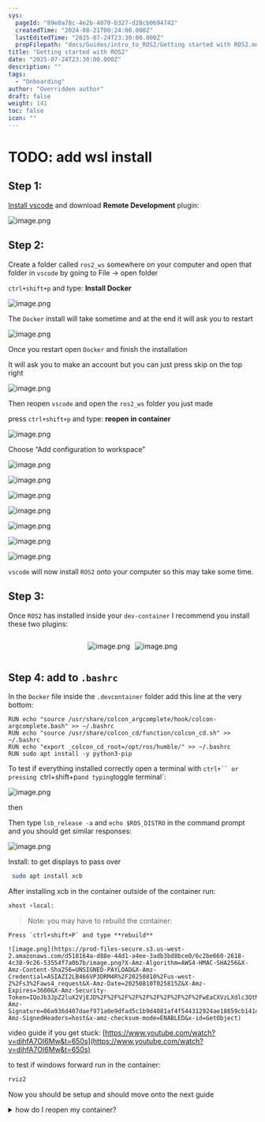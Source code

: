 ```yaml
---
sys:
  pageId: "89e0a78c-4e2b-4070-b327-d28cb0694742"
  createdTime: "2024-08-21T00:24:00.000Z"
  lastEditedTime: "2025-07-24T23:30:00.000Z"
  propFilepath: "docs/Guides/intro_to_ROS2/Getting started with ROS2.md"
title: "Getting started with ROS2"
date: "2025-07-24T23:30:00.000Z"
description: ""
tags:
  - "Onboarding"
author: "Overridden author"
draft: false
weight: 141
toc: false
icon: ""
---
```


# TODO: add wsl install

## Step 1:

[Install vscode](https://code.visualstudio.com/download) and download **Remote Development** plugin:

![image.png](https://prod-files-secure.s3.us-west-2.amazonaws.com/d518164a-d88e-44d1-a4ee-3adb3bd8bce0/efb52993-1881-4a40-b95e-6f020334f022/image.png?X-Amz-Algorithm=AWS4-HMAC-SHA256&X-Amz-Content-Sha256=UNSIGNED-PAYLOAD&X-Amz-Credential=ASIAZI2LB466RYW3A6PF%2F20250810%2Fus-west-2%2Fs3%2Faws4_request&X-Amz-Date=20250810T025806Z&X-Amz-Expires=3600&X-Amz-Security-Token=IQoJb3JpZ2luX2VjEJD%2F%2F%2F%2F%2F%2F%2F%2F%2F%2FwEaCXVzLXdlc3QtMiJHMEUCIQCs63Nr5EXtfp21qAKlGg128MH5IpQUzIbPGqQyG8F3IQIgLgrnzx7PJMONJemzsr8a3BNvDF2VzhpBCuazSmtpJYkqiAQIyf%2F%2F%2F%2F%2F%2F%2F%2F%2F%2FARAAGgw2Mzc0MjMxODM4MDUiDLVmGLz9unwSTxYBiSrcA0dLW8bUMDpQkR6fNE2h1sy7JtHEuRkFVB%2B7VrbnXJ9%2FSUOtt8LwU%2BIsXWLI%2FQBXKqlHBLT0KYD7tlKR1jjYnbYprpZ7ssnGKtRxUHm2fbe%2BbYwJsU9L7dsUeKxR6tS4OXeWdrpszqP95lTYjxi3OuBLLKUp8t8thA1cGFFCckwKfFoX3x3%2B4JS7cKk%2FuymOdsysJ6ZFA8GlsolnCPrFty%2F7mndEDSsjefc2etcMf5XSFpCV7Ive5L%2BYLTe7DY%2BZ7aO%2F7YjdErfgVlXzhcmgTF%2BqvzyfkuYh7nSMXeDToOfV1R8M9YpR%2B6WNvsIqHUbd6zKZy0FUzfYMMUoc6OqH%2BcFu9OqPTdUzJSaB1VfXbKg%2BXrxYlXxNugatMrVxR49O0AleSkpxh2BrTeomFhEhoNYXN%2BSDAx6Q4gQYILUOHJZ1BklxEsn6aalqxrtEa5yUHeBiO%2FIGeo2WjxbbA64SvyDobDidjIfi2a3FfrCo%2FUxgdk8QakLvVal%2BQ1tOp7BOqKg9Y5Q0KRIPWCUNQ2RaZVH9sfZ2dfI%2F3h%2BgKAmKtav2Lp2IV0Uf9BF%2F3gV%2BkPaYsOf6K7D9JQrH1i5xMBd6XhZUUW24sLuO7U9w5KA4YLbSvNQzyTIUoiXfhJU4MPCy38QGOqUBeeqNa79aQ5SNZxKB0dmsWm8rltMoklNkAV8GPNtAaASkl0Z7G7m7Npc%2B9Sr0q3%2BNhq0VE3AB2%2BaJVPIsnLNcBeMgliaxtSAn4OstRqyiOp8IWo5uh9hNkQ7BSdeeMo%2BDUlP%2FmAwSNv%2Fo47ytJAEIp0NLAe0czC%2BhE8pkcySr6w7I6u%2Bv%2Bmm1P8lH0geFjMunDcFuaeLoMSVch4P1SD1NIai8kNDS&X-Amz-Signature=b49dc836a3e32e866034bba067d80ce11b0a9425deca309fcdf2fd985ec27acb&X-Amz-SignedHeaders=host&x-amz-checksum-mode=ENABLED&x-id=GetObject)

## Step 2:

Create a folder called `ros2_ws` somewhere on your computer and open that folder in `vscode` by going to File → open folder 

`ctrl+shift+p` and type: **Install Docker**

![image.png](https://prod-files-secure.s3.us-west-2.amazonaws.com/d518164a-d88e-44d1-a4ee-3adb3bd8bce0/2269dc0e-1cd5-47ff-bceb-c04ad9b2eab0/image.png?X-Amz-Algorithm=AWS4-HMAC-SHA256&X-Amz-Content-Sha256=UNSIGNED-PAYLOAD&X-Amz-Credential=ASIAZI2LB466RYW3A6PF%2F20250810%2Fus-west-2%2Fs3%2Faws4_request&X-Amz-Date=20250810T025806Z&X-Amz-Expires=3600&X-Amz-Security-Token=IQoJb3JpZ2luX2VjEJD%2F%2F%2F%2F%2F%2F%2F%2F%2F%2FwEaCXVzLXdlc3QtMiJHMEUCIQCs63Nr5EXtfp21qAKlGg128MH5IpQUzIbPGqQyG8F3IQIgLgrnzx7PJMONJemzsr8a3BNvDF2VzhpBCuazSmtpJYkqiAQIyf%2F%2F%2F%2F%2F%2F%2F%2F%2F%2FARAAGgw2Mzc0MjMxODM4MDUiDLVmGLz9unwSTxYBiSrcA0dLW8bUMDpQkR6fNE2h1sy7JtHEuRkFVB%2B7VrbnXJ9%2FSUOtt8LwU%2BIsXWLI%2FQBXKqlHBLT0KYD7tlKR1jjYnbYprpZ7ssnGKtRxUHm2fbe%2BbYwJsU9L7dsUeKxR6tS4OXeWdrpszqP95lTYjxi3OuBLLKUp8t8thA1cGFFCckwKfFoX3x3%2B4JS7cKk%2FuymOdsysJ6ZFA8GlsolnCPrFty%2F7mndEDSsjefc2etcMf5XSFpCV7Ive5L%2BYLTe7DY%2BZ7aO%2F7YjdErfgVlXzhcmgTF%2BqvzyfkuYh7nSMXeDToOfV1R8M9YpR%2B6WNvsIqHUbd6zKZy0FUzfYMMUoc6OqH%2BcFu9OqPTdUzJSaB1VfXbKg%2BXrxYlXxNugatMrVxR49O0AleSkpxh2BrTeomFhEhoNYXN%2BSDAx6Q4gQYILUOHJZ1BklxEsn6aalqxrtEa5yUHeBiO%2FIGeo2WjxbbA64SvyDobDidjIfi2a3FfrCo%2FUxgdk8QakLvVal%2BQ1tOp7BOqKg9Y5Q0KRIPWCUNQ2RaZVH9sfZ2dfI%2F3h%2BgKAmKtav2Lp2IV0Uf9BF%2F3gV%2BkPaYsOf6K7D9JQrH1i5xMBd6XhZUUW24sLuO7U9w5KA4YLbSvNQzyTIUoiXfhJU4MPCy38QGOqUBeeqNa79aQ5SNZxKB0dmsWm8rltMoklNkAV8GPNtAaASkl0Z7G7m7Npc%2B9Sr0q3%2BNhq0VE3AB2%2BaJVPIsnLNcBeMgliaxtSAn4OstRqyiOp8IWo5uh9hNkQ7BSdeeMo%2BDUlP%2FmAwSNv%2Fo47ytJAEIp0NLAe0czC%2BhE8pkcySr6w7I6u%2Bv%2Bmm1P8lH0geFjMunDcFuaeLoMSVch4P1SD1NIai8kNDS&X-Amz-Signature=38968de062b09a19c8092485d0ab7525a88641265d6f7bd18a773ba8766fef2a&X-Amz-SignedHeaders=host&x-amz-checksum-mode=ENABLED&x-id=GetObject)

The `Docker` install will take sometime and at the end it will ask you to restart

![image.png](https://prod-files-secure.s3.us-west-2.amazonaws.com/d518164a-d88e-44d1-a4ee-3adb3bd8bce0/ed233f78-be33-4b1f-b89c-9c346c0e961e/image.png?X-Amz-Algorithm=AWS4-HMAC-SHA256&X-Amz-Content-Sha256=UNSIGNED-PAYLOAD&X-Amz-Credential=ASIAZI2LB466RYW3A6PF%2F20250810%2Fus-west-2%2Fs3%2Faws4_request&X-Amz-Date=20250810T025806Z&X-Amz-Expires=3600&X-Amz-Security-Token=IQoJb3JpZ2luX2VjEJD%2F%2F%2F%2F%2F%2F%2F%2F%2F%2FwEaCXVzLXdlc3QtMiJHMEUCIQCs63Nr5EXtfp21qAKlGg128MH5IpQUzIbPGqQyG8F3IQIgLgrnzx7PJMONJemzsr8a3BNvDF2VzhpBCuazSmtpJYkqiAQIyf%2F%2F%2F%2F%2F%2F%2F%2F%2F%2FARAAGgw2Mzc0MjMxODM4MDUiDLVmGLz9unwSTxYBiSrcA0dLW8bUMDpQkR6fNE2h1sy7JtHEuRkFVB%2B7VrbnXJ9%2FSUOtt8LwU%2BIsXWLI%2FQBXKqlHBLT0KYD7tlKR1jjYnbYprpZ7ssnGKtRxUHm2fbe%2BbYwJsU9L7dsUeKxR6tS4OXeWdrpszqP95lTYjxi3OuBLLKUp8t8thA1cGFFCckwKfFoX3x3%2B4JS7cKk%2FuymOdsysJ6ZFA8GlsolnCPrFty%2F7mndEDSsjefc2etcMf5XSFpCV7Ive5L%2BYLTe7DY%2BZ7aO%2F7YjdErfgVlXzhcmgTF%2BqvzyfkuYh7nSMXeDToOfV1R8M9YpR%2B6WNvsIqHUbd6zKZy0FUzfYMMUoc6OqH%2BcFu9OqPTdUzJSaB1VfXbKg%2BXrxYlXxNugatMrVxR49O0AleSkpxh2BrTeomFhEhoNYXN%2BSDAx6Q4gQYILUOHJZ1BklxEsn6aalqxrtEa5yUHeBiO%2FIGeo2WjxbbA64SvyDobDidjIfi2a3FfrCo%2FUxgdk8QakLvVal%2BQ1tOp7BOqKg9Y5Q0KRIPWCUNQ2RaZVH9sfZ2dfI%2F3h%2BgKAmKtav2Lp2IV0Uf9BF%2F3gV%2BkPaYsOf6K7D9JQrH1i5xMBd6XhZUUW24sLuO7U9w5KA4YLbSvNQzyTIUoiXfhJU4MPCy38QGOqUBeeqNa79aQ5SNZxKB0dmsWm8rltMoklNkAV8GPNtAaASkl0Z7G7m7Npc%2B9Sr0q3%2BNhq0VE3AB2%2BaJVPIsnLNcBeMgliaxtSAn4OstRqyiOp8IWo5uh9hNkQ7BSdeeMo%2BDUlP%2FmAwSNv%2Fo47ytJAEIp0NLAe0czC%2BhE8pkcySr6w7I6u%2Bv%2Bmm1P8lH0geFjMunDcFuaeLoMSVch4P1SD1NIai8kNDS&X-Amz-Signature=0174d2a7e46c943498ef893e648508382a2c49c698f59abbb522ddf7f5388250&X-Amz-SignedHeaders=host&x-amz-checksum-mode=ENABLED&x-id=GetObject)

Once you restart open `Docker` and finish the installation

It will ask you to make an account but you can just press skip on the top right

![image.png](https://prod-files-secure.s3.us-west-2.amazonaws.com/d518164a-d88e-44d1-a4ee-3adb3bd8bce0/21010ad9-1659-4fd9-9f59-9932a09b2a3d/image.png?X-Amz-Algorithm=AWS4-HMAC-SHA256&X-Amz-Content-Sha256=UNSIGNED-PAYLOAD&X-Amz-Credential=ASIAZI2LB466RYW3A6PF%2F20250810%2Fus-west-2%2Fs3%2Faws4_request&X-Amz-Date=20250810T025806Z&X-Amz-Expires=3600&X-Amz-Security-Token=IQoJb3JpZ2luX2VjEJD%2F%2F%2F%2F%2F%2F%2F%2F%2F%2FwEaCXVzLXdlc3QtMiJHMEUCIQCs63Nr5EXtfp21qAKlGg128MH5IpQUzIbPGqQyG8F3IQIgLgrnzx7PJMONJemzsr8a3BNvDF2VzhpBCuazSmtpJYkqiAQIyf%2F%2F%2F%2F%2F%2F%2F%2F%2F%2FARAAGgw2Mzc0MjMxODM4MDUiDLVmGLz9unwSTxYBiSrcA0dLW8bUMDpQkR6fNE2h1sy7JtHEuRkFVB%2B7VrbnXJ9%2FSUOtt8LwU%2BIsXWLI%2FQBXKqlHBLT0KYD7tlKR1jjYnbYprpZ7ssnGKtRxUHm2fbe%2BbYwJsU9L7dsUeKxR6tS4OXeWdrpszqP95lTYjxi3OuBLLKUp8t8thA1cGFFCckwKfFoX3x3%2B4JS7cKk%2FuymOdsysJ6ZFA8GlsolnCPrFty%2F7mndEDSsjefc2etcMf5XSFpCV7Ive5L%2BYLTe7DY%2BZ7aO%2F7YjdErfgVlXzhcmgTF%2BqvzyfkuYh7nSMXeDToOfV1R8M9YpR%2B6WNvsIqHUbd6zKZy0FUzfYMMUoc6OqH%2BcFu9OqPTdUzJSaB1VfXbKg%2BXrxYlXxNugatMrVxR49O0AleSkpxh2BrTeomFhEhoNYXN%2BSDAx6Q4gQYILUOHJZ1BklxEsn6aalqxrtEa5yUHeBiO%2FIGeo2WjxbbA64SvyDobDidjIfi2a3FfrCo%2FUxgdk8QakLvVal%2BQ1tOp7BOqKg9Y5Q0KRIPWCUNQ2RaZVH9sfZ2dfI%2F3h%2BgKAmKtav2Lp2IV0Uf9BF%2F3gV%2BkPaYsOf6K7D9JQrH1i5xMBd6XhZUUW24sLuO7U9w5KA4YLbSvNQzyTIUoiXfhJU4MPCy38QGOqUBeeqNa79aQ5SNZxKB0dmsWm8rltMoklNkAV8GPNtAaASkl0Z7G7m7Npc%2B9Sr0q3%2BNhq0VE3AB2%2BaJVPIsnLNcBeMgliaxtSAn4OstRqyiOp8IWo5uh9hNkQ7BSdeeMo%2BDUlP%2FmAwSNv%2Fo47ytJAEIp0NLAe0czC%2BhE8pkcySr6w7I6u%2Bv%2Bmm1P8lH0geFjMunDcFuaeLoMSVch4P1SD1NIai8kNDS&X-Amz-Signature=8ab149462cef2e9fb802560a3759bac042e37af30e648bef9351c0551ef5a398&X-Amz-SignedHeaders=host&x-amz-checksum-mode=ENABLED&x-id=GetObject)

Then reopen `vscode` and open the `ros2_ws` folder you just made

press `ctrl+shift+p` and type: **reopen in container**

![image.png](https://prod-files-secure.s3.us-west-2.amazonaws.com/d518164a-d88e-44d1-a4ee-3adb3bd8bce0/4e93b8c2-41ad-488c-8095-c74205196118/image.png?X-Amz-Algorithm=AWS4-HMAC-SHA256&X-Amz-Content-Sha256=UNSIGNED-PAYLOAD&X-Amz-Credential=ASIAZI2LB466RYW3A6PF%2F20250810%2Fus-west-2%2Fs3%2Faws4_request&X-Amz-Date=20250810T025806Z&X-Amz-Expires=3600&X-Amz-Security-Token=IQoJb3JpZ2luX2VjEJD%2F%2F%2F%2F%2F%2F%2F%2F%2F%2FwEaCXVzLXdlc3QtMiJHMEUCIQCs63Nr5EXtfp21qAKlGg128MH5IpQUzIbPGqQyG8F3IQIgLgrnzx7PJMONJemzsr8a3BNvDF2VzhpBCuazSmtpJYkqiAQIyf%2F%2F%2F%2F%2F%2F%2F%2F%2F%2FARAAGgw2Mzc0MjMxODM4MDUiDLVmGLz9unwSTxYBiSrcA0dLW8bUMDpQkR6fNE2h1sy7JtHEuRkFVB%2B7VrbnXJ9%2FSUOtt8LwU%2BIsXWLI%2FQBXKqlHBLT0KYD7tlKR1jjYnbYprpZ7ssnGKtRxUHm2fbe%2BbYwJsU9L7dsUeKxR6tS4OXeWdrpszqP95lTYjxi3OuBLLKUp8t8thA1cGFFCckwKfFoX3x3%2B4JS7cKk%2FuymOdsysJ6ZFA8GlsolnCPrFty%2F7mndEDSsjefc2etcMf5XSFpCV7Ive5L%2BYLTe7DY%2BZ7aO%2F7YjdErfgVlXzhcmgTF%2BqvzyfkuYh7nSMXeDToOfV1R8M9YpR%2B6WNvsIqHUbd6zKZy0FUzfYMMUoc6OqH%2BcFu9OqPTdUzJSaB1VfXbKg%2BXrxYlXxNugatMrVxR49O0AleSkpxh2BrTeomFhEhoNYXN%2BSDAx6Q4gQYILUOHJZ1BklxEsn6aalqxrtEa5yUHeBiO%2FIGeo2WjxbbA64SvyDobDidjIfi2a3FfrCo%2FUxgdk8QakLvVal%2BQ1tOp7BOqKg9Y5Q0KRIPWCUNQ2RaZVH9sfZ2dfI%2F3h%2BgKAmKtav2Lp2IV0Uf9BF%2F3gV%2BkPaYsOf6K7D9JQrH1i5xMBd6XhZUUW24sLuO7U9w5KA4YLbSvNQzyTIUoiXfhJU4MPCy38QGOqUBeeqNa79aQ5SNZxKB0dmsWm8rltMoklNkAV8GPNtAaASkl0Z7G7m7Npc%2B9Sr0q3%2BNhq0VE3AB2%2BaJVPIsnLNcBeMgliaxtSAn4OstRqyiOp8IWo5uh9hNkQ7BSdeeMo%2BDUlP%2FmAwSNv%2Fo47ytJAEIp0NLAe0czC%2BhE8pkcySr6w7I6u%2Bv%2Bmm1P8lH0geFjMunDcFuaeLoMSVch4P1SD1NIai8kNDS&X-Amz-Signature=3e426889712ab65850abd5ed7252fb5cedc10e5ecc0e952a8fcd6f0ed8eefdfe&X-Amz-SignedHeaders=host&x-amz-checksum-mode=ENABLED&x-id=GetObject)

Choose “Add configuration to workspace”

![image.png](https://prod-files-secure.s3.us-west-2.amazonaws.com/d518164a-d88e-44d1-a4ee-3adb3bd8bce0/9560b282-5060-4989-ba37-97e7b2c22476/image.png?X-Amz-Algorithm=AWS4-HMAC-SHA256&X-Amz-Content-Sha256=UNSIGNED-PAYLOAD&X-Amz-Credential=ASIAZI2LB466RYW3A6PF%2F20250810%2Fus-west-2%2Fs3%2Faws4_request&X-Amz-Date=20250810T025806Z&X-Amz-Expires=3600&X-Amz-Security-Token=IQoJb3JpZ2luX2VjEJD%2F%2F%2F%2F%2F%2F%2F%2F%2F%2FwEaCXVzLXdlc3QtMiJHMEUCIQCs63Nr5EXtfp21qAKlGg128MH5IpQUzIbPGqQyG8F3IQIgLgrnzx7PJMONJemzsr8a3BNvDF2VzhpBCuazSmtpJYkqiAQIyf%2F%2F%2F%2F%2F%2F%2F%2F%2F%2FARAAGgw2Mzc0MjMxODM4MDUiDLVmGLz9unwSTxYBiSrcA0dLW8bUMDpQkR6fNE2h1sy7JtHEuRkFVB%2B7VrbnXJ9%2FSUOtt8LwU%2BIsXWLI%2FQBXKqlHBLT0KYD7tlKR1jjYnbYprpZ7ssnGKtRxUHm2fbe%2BbYwJsU9L7dsUeKxR6tS4OXeWdrpszqP95lTYjxi3OuBLLKUp8t8thA1cGFFCckwKfFoX3x3%2B4JS7cKk%2FuymOdsysJ6ZFA8GlsolnCPrFty%2F7mndEDSsjefc2etcMf5XSFpCV7Ive5L%2BYLTe7DY%2BZ7aO%2F7YjdErfgVlXzhcmgTF%2BqvzyfkuYh7nSMXeDToOfV1R8M9YpR%2B6WNvsIqHUbd6zKZy0FUzfYMMUoc6OqH%2BcFu9OqPTdUzJSaB1VfXbKg%2BXrxYlXxNugatMrVxR49O0AleSkpxh2BrTeomFhEhoNYXN%2BSDAx6Q4gQYILUOHJZ1BklxEsn6aalqxrtEa5yUHeBiO%2FIGeo2WjxbbA64SvyDobDidjIfi2a3FfrCo%2FUxgdk8QakLvVal%2BQ1tOp7BOqKg9Y5Q0KRIPWCUNQ2RaZVH9sfZ2dfI%2F3h%2BgKAmKtav2Lp2IV0Uf9BF%2F3gV%2BkPaYsOf6K7D9JQrH1i5xMBd6XhZUUW24sLuO7U9w5KA4YLbSvNQzyTIUoiXfhJU4MPCy38QGOqUBeeqNa79aQ5SNZxKB0dmsWm8rltMoklNkAV8GPNtAaASkl0Z7G7m7Npc%2B9Sr0q3%2BNhq0VE3AB2%2BaJVPIsnLNcBeMgliaxtSAn4OstRqyiOp8IWo5uh9hNkQ7BSdeeMo%2BDUlP%2FmAwSNv%2Fo47ytJAEIp0NLAe0czC%2BhE8pkcySr6w7I6u%2Bv%2Bmm1P8lH0geFjMunDcFuaeLoMSVch4P1SD1NIai8kNDS&X-Amz-Signature=2c4e1b0ec5ba640b6e00b347314e1dacb94a9d492f520fc118b90844f3aef5d4&X-Amz-SignedHeaders=host&x-amz-checksum-mode=ENABLED&x-id=GetObject)

![image.png](https://prod-files-secure.s3.us-west-2.amazonaws.com/d518164a-d88e-44d1-a4ee-3adb3bd8bce0/2ee63f81-886b-48e8-a553-dc6e5eac99e4/image.png?X-Amz-Algorithm=AWS4-HMAC-SHA256&X-Amz-Content-Sha256=UNSIGNED-PAYLOAD&X-Amz-Credential=ASIAZI2LB466RYW3A6PF%2F20250810%2Fus-west-2%2Fs3%2Faws4_request&X-Amz-Date=20250810T025806Z&X-Amz-Expires=3600&X-Amz-Security-Token=IQoJb3JpZ2luX2VjEJD%2F%2F%2F%2F%2F%2F%2F%2F%2F%2FwEaCXVzLXdlc3QtMiJHMEUCIQCs63Nr5EXtfp21qAKlGg128MH5IpQUzIbPGqQyG8F3IQIgLgrnzx7PJMONJemzsr8a3BNvDF2VzhpBCuazSmtpJYkqiAQIyf%2F%2F%2F%2F%2F%2F%2F%2F%2F%2FARAAGgw2Mzc0MjMxODM4MDUiDLVmGLz9unwSTxYBiSrcA0dLW8bUMDpQkR6fNE2h1sy7JtHEuRkFVB%2B7VrbnXJ9%2FSUOtt8LwU%2BIsXWLI%2FQBXKqlHBLT0KYD7tlKR1jjYnbYprpZ7ssnGKtRxUHm2fbe%2BbYwJsU9L7dsUeKxR6tS4OXeWdrpszqP95lTYjxi3OuBLLKUp8t8thA1cGFFCckwKfFoX3x3%2B4JS7cKk%2FuymOdsysJ6ZFA8GlsolnCPrFty%2F7mndEDSsjefc2etcMf5XSFpCV7Ive5L%2BYLTe7DY%2BZ7aO%2F7YjdErfgVlXzhcmgTF%2BqvzyfkuYh7nSMXeDToOfV1R8M9YpR%2B6WNvsIqHUbd6zKZy0FUzfYMMUoc6OqH%2BcFu9OqPTdUzJSaB1VfXbKg%2BXrxYlXxNugatMrVxR49O0AleSkpxh2BrTeomFhEhoNYXN%2BSDAx6Q4gQYILUOHJZ1BklxEsn6aalqxrtEa5yUHeBiO%2FIGeo2WjxbbA64SvyDobDidjIfi2a3FfrCo%2FUxgdk8QakLvVal%2BQ1tOp7BOqKg9Y5Q0KRIPWCUNQ2RaZVH9sfZ2dfI%2F3h%2BgKAmKtav2Lp2IV0Uf9BF%2F3gV%2BkPaYsOf6K7D9JQrH1i5xMBd6XhZUUW24sLuO7U9w5KA4YLbSvNQzyTIUoiXfhJU4MPCy38QGOqUBeeqNa79aQ5SNZxKB0dmsWm8rltMoklNkAV8GPNtAaASkl0Z7G7m7Npc%2B9Sr0q3%2BNhq0VE3AB2%2BaJVPIsnLNcBeMgliaxtSAn4OstRqyiOp8IWo5uh9hNkQ7BSdeeMo%2BDUlP%2FmAwSNv%2Fo47ytJAEIp0NLAe0czC%2BhE8pkcySr6w7I6u%2Bv%2Bmm1P8lH0geFjMunDcFuaeLoMSVch4P1SD1NIai8kNDS&X-Amz-Signature=3af3842e38d633d7b2644c93cc1bbfc9326f4142b6f55c5906171c1f341e8e19&X-Amz-SignedHeaders=host&x-amz-checksum-mode=ENABLED&x-id=GetObject)

![image.png](https://prod-files-secure.s3.us-west-2.amazonaws.com/d518164a-d88e-44d1-a4ee-3adb3bd8bce0/e0fd626c-c8b6-4b2c-95d1-fa4c26514504/image.png?X-Amz-Algorithm=AWS4-HMAC-SHA256&X-Amz-Content-Sha256=UNSIGNED-PAYLOAD&X-Amz-Credential=ASIAZI2LB466RYW3A6PF%2F20250810%2Fus-west-2%2Fs3%2Faws4_request&X-Amz-Date=20250810T025806Z&X-Amz-Expires=3600&X-Amz-Security-Token=IQoJb3JpZ2luX2VjEJD%2F%2F%2F%2F%2F%2F%2F%2F%2F%2FwEaCXVzLXdlc3QtMiJHMEUCIQCs63Nr5EXtfp21qAKlGg128MH5IpQUzIbPGqQyG8F3IQIgLgrnzx7PJMONJemzsr8a3BNvDF2VzhpBCuazSmtpJYkqiAQIyf%2F%2F%2F%2F%2F%2F%2F%2F%2F%2FARAAGgw2Mzc0MjMxODM4MDUiDLVmGLz9unwSTxYBiSrcA0dLW8bUMDpQkR6fNE2h1sy7JtHEuRkFVB%2B7VrbnXJ9%2FSUOtt8LwU%2BIsXWLI%2FQBXKqlHBLT0KYD7tlKR1jjYnbYprpZ7ssnGKtRxUHm2fbe%2BbYwJsU9L7dsUeKxR6tS4OXeWdrpszqP95lTYjxi3OuBLLKUp8t8thA1cGFFCckwKfFoX3x3%2B4JS7cKk%2FuymOdsysJ6ZFA8GlsolnCPrFty%2F7mndEDSsjefc2etcMf5XSFpCV7Ive5L%2BYLTe7DY%2BZ7aO%2F7YjdErfgVlXzhcmgTF%2BqvzyfkuYh7nSMXeDToOfV1R8M9YpR%2B6WNvsIqHUbd6zKZy0FUzfYMMUoc6OqH%2BcFu9OqPTdUzJSaB1VfXbKg%2BXrxYlXxNugatMrVxR49O0AleSkpxh2BrTeomFhEhoNYXN%2BSDAx6Q4gQYILUOHJZ1BklxEsn6aalqxrtEa5yUHeBiO%2FIGeo2WjxbbA64SvyDobDidjIfi2a3FfrCo%2FUxgdk8QakLvVal%2BQ1tOp7BOqKg9Y5Q0KRIPWCUNQ2RaZVH9sfZ2dfI%2F3h%2BgKAmKtav2Lp2IV0Uf9BF%2F3gV%2BkPaYsOf6K7D9JQrH1i5xMBd6XhZUUW24sLuO7U9w5KA4YLbSvNQzyTIUoiXfhJU4MPCy38QGOqUBeeqNa79aQ5SNZxKB0dmsWm8rltMoklNkAV8GPNtAaASkl0Z7G7m7Npc%2B9Sr0q3%2BNhq0VE3AB2%2BaJVPIsnLNcBeMgliaxtSAn4OstRqyiOp8IWo5uh9hNkQ7BSdeeMo%2BDUlP%2FmAwSNv%2Fo47ytJAEIp0NLAe0czC%2BhE8pkcySr6w7I6u%2Bv%2Bmm1P8lH0geFjMunDcFuaeLoMSVch4P1SD1NIai8kNDS&X-Amz-Signature=f9f882ebced07880933ea87c9b87a5223c2b3a75d1349ad236aa9efa83a51562&X-Amz-SignedHeaders=host&x-amz-checksum-mode=ENABLED&x-id=GetObject)

![image.png](https://prod-files-secure.s3.us-west-2.amazonaws.com/d518164a-d88e-44d1-a4ee-3adb3bd8bce0/a2e13f50-d2ab-4719-a4c2-7ced634bfc9d/image.png?X-Amz-Algorithm=AWS4-HMAC-SHA256&X-Amz-Content-Sha256=UNSIGNED-PAYLOAD&X-Amz-Credential=ASIAZI2LB466RYW3A6PF%2F20250810%2Fus-west-2%2Fs3%2Faws4_request&X-Amz-Date=20250810T025806Z&X-Amz-Expires=3600&X-Amz-Security-Token=IQoJb3JpZ2luX2VjEJD%2F%2F%2F%2F%2F%2F%2F%2F%2F%2FwEaCXVzLXdlc3QtMiJHMEUCIQCs63Nr5EXtfp21qAKlGg128MH5IpQUzIbPGqQyG8F3IQIgLgrnzx7PJMONJemzsr8a3BNvDF2VzhpBCuazSmtpJYkqiAQIyf%2F%2F%2F%2F%2F%2F%2F%2F%2F%2FARAAGgw2Mzc0MjMxODM4MDUiDLVmGLz9unwSTxYBiSrcA0dLW8bUMDpQkR6fNE2h1sy7JtHEuRkFVB%2B7VrbnXJ9%2FSUOtt8LwU%2BIsXWLI%2FQBXKqlHBLT0KYD7tlKR1jjYnbYprpZ7ssnGKtRxUHm2fbe%2BbYwJsU9L7dsUeKxR6tS4OXeWdrpszqP95lTYjxi3OuBLLKUp8t8thA1cGFFCckwKfFoX3x3%2B4JS7cKk%2FuymOdsysJ6ZFA8GlsolnCPrFty%2F7mndEDSsjefc2etcMf5XSFpCV7Ive5L%2BYLTe7DY%2BZ7aO%2F7YjdErfgVlXzhcmgTF%2BqvzyfkuYh7nSMXeDToOfV1R8M9YpR%2B6WNvsIqHUbd6zKZy0FUzfYMMUoc6OqH%2BcFu9OqPTdUzJSaB1VfXbKg%2BXrxYlXxNugatMrVxR49O0AleSkpxh2BrTeomFhEhoNYXN%2BSDAx6Q4gQYILUOHJZ1BklxEsn6aalqxrtEa5yUHeBiO%2FIGeo2WjxbbA64SvyDobDidjIfi2a3FfrCo%2FUxgdk8QakLvVal%2BQ1tOp7BOqKg9Y5Q0KRIPWCUNQ2RaZVH9sfZ2dfI%2F3h%2BgKAmKtav2Lp2IV0Uf9BF%2F3gV%2BkPaYsOf6K7D9JQrH1i5xMBd6XhZUUW24sLuO7U9w5KA4YLbSvNQzyTIUoiXfhJU4MPCy38QGOqUBeeqNa79aQ5SNZxKB0dmsWm8rltMoklNkAV8GPNtAaASkl0Z7G7m7Npc%2B9Sr0q3%2BNhq0VE3AB2%2BaJVPIsnLNcBeMgliaxtSAn4OstRqyiOp8IWo5uh9hNkQ7BSdeeMo%2BDUlP%2FmAwSNv%2Fo47ytJAEIp0NLAe0czC%2BhE8pkcySr6w7I6u%2Bv%2Bmm1P8lH0geFjMunDcFuaeLoMSVch4P1SD1NIai8kNDS&X-Amz-Signature=a5f505b9ee55035de646901d207029f2665491a187c353835ca5648e148cff87&X-Amz-SignedHeaders=host&x-amz-checksum-mode=ENABLED&x-id=GetObject)

![image.png](https://prod-files-secure.s3.us-west-2.amazonaws.com/d518164a-d88e-44d1-a4ee-3adb3bd8bce0/6cc478ad-aaba-4bf7-9fcc-403277ab896c/image.png?X-Amz-Algorithm=AWS4-HMAC-SHA256&X-Amz-Content-Sha256=UNSIGNED-PAYLOAD&X-Amz-Credential=ASIAZI2LB466RYW3A6PF%2F20250810%2Fus-west-2%2Fs3%2Faws4_request&X-Amz-Date=20250810T025806Z&X-Amz-Expires=3600&X-Amz-Security-Token=IQoJb3JpZ2luX2VjEJD%2F%2F%2F%2F%2F%2F%2F%2F%2F%2FwEaCXVzLXdlc3QtMiJHMEUCIQCs63Nr5EXtfp21qAKlGg128MH5IpQUzIbPGqQyG8F3IQIgLgrnzx7PJMONJemzsr8a3BNvDF2VzhpBCuazSmtpJYkqiAQIyf%2F%2F%2F%2F%2F%2F%2F%2F%2F%2FARAAGgw2Mzc0MjMxODM4MDUiDLVmGLz9unwSTxYBiSrcA0dLW8bUMDpQkR6fNE2h1sy7JtHEuRkFVB%2B7VrbnXJ9%2FSUOtt8LwU%2BIsXWLI%2FQBXKqlHBLT0KYD7tlKR1jjYnbYprpZ7ssnGKtRxUHm2fbe%2BbYwJsU9L7dsUeKxR6tS4OXeWdrpszqP95lTYjxi3OuBLLKUp8t8thA1cGFFCckwKfFoX3x3%2B4JS7cKk%2FuymOdsysJ6ZFA8GlsolnCPrFty%2F7mndEDSsjefc2etcMf5XSFpCV7Ive5L%2BYLTe7DY%2BZ7aO%2F7YjdErfgVlXzhcmgTF%2BqvzyfkuYh7nSMXeDToOfV1R8M9YpR%2B6WNvsIqHUbd6zKZy0FUzfYMMUoc6OqH%2BcFu9OqPTdUzJSaB1VfXbKg%2BXrxYlXxNugatMrVxR49O0AleSkpxh2BrTeomFhEhoNYXN%2BSDAx6Q4gQYILUOHJZ1BklxEsn6aalqxrtEa5yUHeBiO%2FIGeo2WjxbbA64SvyDobDidjIfi2a3FfrCo%2FUxgdk8QakLvVal%2BQ1tOp7BOqKg9Y5Q0KRIPWCUNQ2RaZVH9sfZ2dfI%2F3h%2BgKAmKtav2Lp2IV0Uf9BF%2F3gV%2BkPaYsOf6K7D9JQrH1i5xMBd6XhZUUW24sLuO7U9w5KA4YLbSvNQzyTIUoiXfhJU4MPCy38QGOqUBeeqNa79aQ5SNZxKB0dmsWm8rltMoklNkAV8GPNtAaASkl0Z7G7m7Npc%2B9Sr0q3%2BNhq0VE3AB2%2BaJVPIsnLNcBeMgliaxtSAn4OstRqyiOp8IWo5uh9hNkQ7BSdeeMo%2BDUlP%2FmAwSNv%2Fo47ytJAEIp0NLAe0czC%2BhE8pkcySr6w7I6u%2Bv%2Bmm1P8lH0geFjMunDcFuaeLoMSVch4P1SD1NIai8kNDS&X-Amz-Signature=32f9d8796e88dcc836d15c72be1f0cb17f7ea437f2f71f8650a8c7f5fcee44a6&X-Amz-SignedHeaders=host&x-amz-checksum-mode=ENABLED&x-id=GetObject)

![image.png](https://prod-files-secure.s3.us-west-2.amazonaws.com/d518164a-d88e-44d1-a4ee-3adb3bd8bce0/53255b28-f75e-430f-b9e3-c0ac8577e42b/image.png?X-Amz-Algorithm=AWS4-HMAC-SHA256&X-Amz-Content-Sha256=UNSIGNED-PAYLOAD&X-Amz-Credential=ASIAZI2LB466RYW3A6PF%2F20250810%2Fus-west-2%2Fs3%2Faws4_request&X-Amz-Date=20250810T025806Z&X-Amz-Expires=3600&X-Amz-Security-Token=IQoJb3JpZ2luX2VjEJD%2F%2F%2F%2F%2F%2F%2F%2F%2F%2FwEaCXVzLXdlc3QtMiJHMEUCIQCs63Nr5EXtfp21qAKlGg128MH5IpQUzIbPGqQyG8F3IQIgLgrnzx7PJMONJemzsr8a3BNvDF2VzhpBCuazSmtpJYkqiAQIyf%2F%2F%2F%2F%2F%2F%2F%2F%2F%2FARAAGgw2Mzc0MjMxODM4MDUiDLVmGLz9unwSTxYBiSrcA0dLW8bUMDpQkR6fNE2h1sy7JtHEuRkFVB%2B7VrbnXJ9%2FSUOtt8LwU%2BIsXWLI%2FQBXKqlHBLT0KYD7tlKR1jjYnbYprpZ7ssnGKtRxUHm2fbe%2BbYwJsU9L7dsUeKxR6tS4OXeWdrpszqP95lTYjxi3OuBLLKUp8t8thA1cGFFCckwKfFoX3x3%2B4JS7cKk%2FuymOdsysJ6ZFA8GlsolnCPrFty%2F7mndEDSsjefc2etcMf5XSFpCV7Ive5L%2BYLTe7DY%2BZ7aO%2F7YjdErfgVlXzhcmgTF%2BqvzyfkuYh7nSMXeDToOfV1R8M9YpR%2B6WNvsIqHUbd6zKZy0FUzfYMMUoc6OqH%2BcFu9OqPTdUzJSaB1VfXbKg%2BXrxYlXxNugatMrVxR49O0AleSkpxh2BrTeomFhEhoNYXN%2BSDAx6Q4gQYILUOHJZ1BklxEsn6aalqxrtEa5yUHeBiO%2FIGeo2WjxbbA64SvyDobDidjIfi2a3FfrCo%2FUxgdk8QakLvVal%2BQ1tOp7BOqKg9Y5Q0KRIPWCUNQ2RaZVH9sfZ2dfI%2F3h%2BgKAmKtav2Lp2IV0Uf9BF%2F3gV%2BkPaYsOf6K7D9JQrH1i5xMBd6XhZUUW24sLuO7U9w5KA4YLbSvNQzyTIUoiXfhJU4MPCy38QGOqUBeeqNa79aQ5SNZxKB0dmsWm8rltMoklNkAV8GPNtAaASkl0Z7G7m7Npc%2B9Sr0q3%2BNhq0VE3AB2%2BaJVPIsnLNcBeMgliaxtSAn4OstRqyiOp8IWo5uh9hNkQ7BSdeeMo%2BDUlP%2FmAwSNv%2Fo47ytJAEIp0NLAe0czC%2BhE8pkcySr6w7I6u%2Bv%2Bmm1P8lH0geFjMunDcFuaeLoMSVch4P1SD1NIai8kNDS&X-Amz-Signature=cbd790603894a89cbda53940c419abbb23e666bd19e31d5044251c8f969d252d&X-Amz-SignedHeaders=host&x-amz-checksum-mode=ENABLED&x-id=GetObject)

![image.png](https://prod-files-secure.s3.us-west-2.amazonaws.com/d518164a-d88e-44d1-a4ee-3adb3bd8bce0/7c562767-5af9-4ffb-97d1-327bcdf4ee00/image.png?X-Amz-Algorithm=AWS4-HMAC-SHA256&X-Amz-Content-Sha256=UNSIGNED-PAYLOAD&X-Amz-Credential=ASIAZI2LB466RYW3A6PF%2F20250810%2Fus-west-2%2Fs3%2Faws4_request&X-Amz-Date=20250810T025806Z&X-Amz-Expires=3600&X-Amz-Security-Token=IQoJb3JpZ2luX2VjEJD%2F%2F%2F%2F%2F%2F%2F%2F%2F%2FwEaCXVzLXdlc3QtMiJHMEUCIQCs63Nr5EXtfp21qAKlGg128MH5IpQUzIbPGqQyG8F3IQIgLgrnzx7PJMONJemzsr8a3BNvDF2VzhpBCuazSmtpJYkqiAQIyf%2F%2F%2F%2F%2F%2F%2F%2F%2F%2FARAAGgw2Mzc0MjMxODM4MDUiDLVmGLz9unwSTxYBiSrcA0dLW8bUMDpQkR6fNE2h1sy7JtHEuRkFVB%2B7VrbnXJ9%2FSUOtt8LwU%2BIsXWLI%2FQBXKqlHBLT0KYD7tlKR1jjYnbYprpZ7ssnGKtRxUHm2fbe%2BbYwJsU9L7dsUeKxR6tS4OXeWdrpszqP95lTYjxi3OuBLLKUp8t8thA1cGFFCckwKfFoX3x3%2B4JS7cKk%2FuymOdsysJ6ZFA8GlsolnCPrFty%2F7mndEDSsjefc2etcMf5XSFpCV7Ive5L%2BYLTe7DY%2BZ7aO%2F7YjdErfgVlXzhcmgTF%2BqvzyfkuYh7nSMXeDToOfV1R8M9YpR%2B6WNvsIqHUbd6zKZy0FUzfYMMUoc6OqH%2BcFu9OqPTdUzJSaB1VfXbKg%2BXrxYlXxNugatMrVxR49O0AleSkpxh2BrTeomFhEhoNYXN%2BSDAx6Q4gQYILUOHJZ1BklxEsn6aalqxrtEa5yUHeBiO%2FIGeo2WjxbbA64SvyDobDidjIfi2a3FfrCo%2FUxgdk8QakLvVal%2BQ1tOp7BOqKg9Y5Q0KRIPWCUNQ2RaZVH9sfZ2dfI%2F3h%2BgKAmKtav2Lp2IV0Uf9BF%2F3gV%2BkPaYsOf6K7D9JQrH1i5xMBd6XhZUUW24sLuO7U9w5KA4YLbSvNQzyTIUoiXfhJU4MPCy38QGOqUBeeqNa79aQ5SNZxKB0dmsWm8rltMoklNkAV8GPNtAaASkl0Z7G7m7Npc%2B9Sr0q3%2BNhq0VE3AB2%2BaJVPIsnLNcBeMgliaxtSAn4OstRqyiOp8IWo5uh9hNkQ7BSdeeMo%2BDUlP%2FmAwSNv%2Fo47ytJAEIp0NLAe0czC%2BhE8pkcySr6w7I6u%2Bv%2Bmm1P8lH0geFjMunDcFuaeLoMSVch4P1SD1NIai8kNDS&X-Amz-Signature=d7af476c8a46940c3946bcdf2c3e5ba678c5bdbf96ecb28def8941383f9db59a&X-Amz-SignedHeaders=host&x-amz-checksum-mode=ENABLED&x-id=GetObject)

`vscode` will now install `ROS2` onto your computer so this may take some time.

## Step 3:

Once `ROS2` has installed inside your `dev-container` I recommend you install these two plugins:

<div style="display: flex;flex-direction: row; column-gap:10px; max-width: 630px;justify-content: center;">
<div>

![image.png](https://prod-files-secure.s3.us-west-2.amazonaws.com/d518164a-d88e-44d1-a4ee-3adb3bd8bce0/3fc3d550-5a54-4ba1-ba6b-faa01cdb7369/image.png?X-Amz-Algorithm=AWS4-HMAC-SHA256&X-Amz-Content-Sha256=UNSIGNED-PAYLOAD&X-Amz-Credential=ASIAZI2LB466QR6WQ2ZO%2F20250810%2Fus-west-2%2Fs3%2Faws4_request&X-Amz-Date=20250810T025812Z&X-Amz-Expires=3600&X-Amz-Security-Token=IQoJb3JpZ2luX2VjEJD%2F%2F%2F%2F%2F%2F%2F%2F%2F%2FwEaCXVzLXdlc3QtMiJIMEYCIQCzcSO4vNhXZZS%2BskQQ6k4kZ62jJjMdd4M%2Bv1yNSJIuOAIhAITfVzuwh5e%2BJcBRilaaKqmY6l7ftl%2FM2s%2FfDA%2BWEPr2KogECMn%2F%2F%2F%2F%2F%2F%2F%2F%2F%2FwEQABoMNjM3NDIzMTgzODA1IgwFE%2Byjzodv%2BNb57mkq3APx75RZ6iOmgpm53mFSZ1iPQTDwyUYAE9SxE8dkYlH4e5fHG5%2FopLfZ7YMb%2BTN0zByXpZ2aNbxwT9bQZsL2Td3rX7%2FIVOF3N379dKpdcAPdzwpBSZ5tksLSzNRHa6I6Ln%2FNcEdllFDD1Oab90N5ex8KmmwaG9%2FMeJAsyOJhg9fVANYkNoriDmB%2Fg8j7cepBE%2FHmuhicDVdA1DljQhFkvBWEGfhsOAvKYP8TtOF%2FXwlLDYh5ofZdov5T3Qdpjo1U9WjG5nuCqahxSn2Q3bSIW4cDZ4Twkumhu%2F6rE6qTcXQNpcKHTAhHamMQuBOJoA9OCWg64FLwa01sRSjVFznB8fMokVekqlpVJfVALkf%2FqIzg0Kc%2Ftvqa1BHPC%2F3%2BC9enZM1DIEAZrsBstHnH%2FEhlEQSNCAO1o0Awq29lH%2BcrTiim2iXloeXEjzCGM33O7kj7QsJsYV8%2FFQyPCtyQzyczZOFInnClitljrLikgqPXLYuVeO%2FFYBN3CLKqGC6kUosYiKw8h8wBTZ%2FV7ehqYTL9EtnuzKXO0h3TWpvu2sTkW8zhLN3Uqh%2BRQVG3M1aiJ4Sib9D5hnE%2FqSUj%2Bd6TImnw8hE0U0T%2BLD2vPdGpceHwQypO7DB6NbW2%2BCWzLKPjUjCns9%2FEBjqkAU2HVejTJNY6M9LHc3BTcGDf3Yoiq3SoAXWGpQOdAXmSR57HYJbC3qraIbeK9dkVbtEW19CdKMpsiN4xCOIouBAFEvy%2BRfwR4UHbJlf0JsOcjN4wShYy%2FBH253sjHRti4GQf%2FqXfuv9A3PxaBbJ2M9JZ%2FiJF2uWp4gE%2Be3gjsTMwulz%2FY%2FKr3Bjude4nt86XQ4liSMCe0sz6fxhcENvDH4xHUwbw&X-Amz-Signature=80ac3fab72eec61907a28b88d15cc49857ee635e0a5ea15f4865bad376c02faa&X-Amz-SignedHeaders=host&x-amz-checksum-mode=ENABLED&x-id=GetObject)

</div>
<div>

![image.png](https://prod-files-secure.s3.us-west-2.amazonaws.com/d518164a-d88e-44d1-a4ee-3adb3bd8bce0/d994cc66-13c2-4093-a5a3-f84cf4601a82/image.png?X-Amz-Algorithm=AWS4-HMAC-SHA256&X-Amz-Content-Sha256=UNSIGNED-PAYLOAD&X-Amz-Credential=ASIAZI2LB4667BBKW5CG%2F20250810%2Fus-west-2%2Fs3%2Faws4_request&X-Amz-Date=20250810T025814Z&X-Amz-Expires=3600&X-Amz-Security-Token=IQoJb3JpZ2luX2VjEJD%2F%2F%2F%2F%2F%2F%2F%2F%2F%2FwEaCXVzLXdlc3QtMiJHMEUCIFj4KqY43ALmC3UyHJJPrEqMDEgaplaFZCKnJqad8H0NAiEA7akhe69OmGOq%2BfsOI9msCbeeOqOXxqSjztPbC2krmAkqiAQIyP%2F%2F%2F%2F%2F%2F%2F%2F%2F%2FARAAGgw2Mzc0MjMxODM4MDUiDDkTH5aJSxee6Aa5DircA95Wv2LS5BcJmC0MoPyoS%2BUiqMglDhRtacltQVHOkFvdeGOlp8IOhdRvDPBWpbY45shwdqhsxw7UUr3k5A1jTE4oTpSMDzmPGoPxKJEWdCtebctoF1EQa4PWviILRCMcUL2Sx%2BA2y1eonnFocZpTua4Jyfnm7zJbuvUG5z%2BkyTAY9a0siYcw2OaU6NRIYnN8we9DK0fjMUMhft9sMXIYFkuYghAR05njsu6V6KomfwWToq8E%2FIC0jcwcuSZ6rdnQZvb6uoAVa0fcJSMx8hMRLe2hivKVISDlwxx3gdLwpwwd0ZpjbFlQF8OZYDo91cq3cKl9abI4GY8yjszxuI9Qqh4VYbIinOJV2ozDHUPioy09I1sszXoNraDAjz2Br%2FNpJb8PHUmsApjNMkBhf6bYLCeGsDaYQjSwmDEOK%2BFpu545%2BctJNV12HKsjprYoQ4JupCOp60zw2uMHoirwjWeZKEWePS0VU960fss6WvwLdj%2FIPVx1rKgC3nBGrWwJ6miBG6x%2BqsMsWYIYqQqYoI2T3rXeB%2BCFpvIeszbx%2Bt%2B6u4P1f5hGOyvhtqHYs%2BfGScSBknndi7ClWi3SQ5Etg9qBK622wONo21Egik0rPY%2FuML69Y7tW%2F1sWSHyxdoeKMO2y38QGOqUBMmtQFxfxLTrbSbND%2BWWUiV9dvdxPoIkDGLphK%2FdVH0m6j7r3Lo%2BWTBzjbsy4SgVZst%2FrtODt3KaWL2bTJUjWu6HkUgIWLE4j1chuU9CByRmyBAhfBRXAI2rQgnNw11ZiaLPEY93MzcgBVfsTOCCbwcMpr8kT%2Ft1yyijrg3Nl%2BWbiFZfHg91opMUBhe6gF4GwMKNHierWL7ANRpG3yDudI0TIpw%2Bk&X-Amz-Signature=657e50a8e166a3de776b71972bab2c1f34c428d0f7631773442615b08bc084d0&X-Amz-SignedHeaders=host&x-amz-checksum-mode=ENABLED&x-id=GetObject)

</div>
</div>

## Step 4: add to `.bashrc`

In the `Docker` file inside the `.devcontainer` folder add this line at the very bottom: 

```docker
RUN echo "source /usr/share/colcon_argcomplete/hook/colcon-argcomplete.bash" >> ~/.bashrc
RUN echo "source /usr/share/colcon_cd/function/colcon_cd.sh" >> ~/.bashrc
RUN echo "export _colcon_cd_root=/opt/ros/humble/" >> ~/.bashrc
RUN sudo apt install -y python3-pip 
```

To test if everything installed correctly open a terminal with `ctrl+`` or pressing `ctrl+shift+p` and typing `toggle terminal`:

![image.png](https://prod-files-secure.s3.us-west-2.amazonaws.com/d518164a-d88e-44d1-a4ee-3adb3bd8bce0/6a4943d8-b04e-4c02-9a58-775f3384d1a5/image.png?X-Amz-Algorithm=AWS4-HMAC-SHA256&X-Amz-Content-Sha256=UNSIGNED-PAYLOAD&X-Amz-Credential=ASIAZI2LB466RYW3A6PF%2F20250810%2Fus-west-2%2Fs3%2Faws4_request&X-Amz-Date=20250810T025806Z&X-Amz-Expires=3600&X-Amz-Security-Token=IQoJb3JpZ2luX2VjEJD%2F%2F%2F%2F%2F%2F%2F%2F%2F%2FwEaCXVzLXdlc3QtMiJHMEUCIQCs63Nr5EXtfp21qAKlGg128MH5IpQUzIbPGqQyG8F3IQIgLgrnzx7PJMONJemzsr8a3BNvDF2VzhpBCuazSmtpJYkqiAQIyf%2F%2F%2F%2F%2F%2F%2F%2F%2F%2FARAAGgw2Mzc0MjMxODM4MDUiDLVmGLz9unwSTxYBiSrcA0dLW8bUMDpQkR6fNE2h1sy7JtHEuRkFVB%2B7VrbnXJ9%2FSUOtt8LwU%2BIsXWLI%2FQBXKqlHBLT0KYD7tlKR1jjYnbYprpZ7ssnGKtRxUHm2fbe%2BbYwJsU9L7dsUeKxR6tS4OXeWdrpszqP95lTYjxi3OuBLLKUp8t8thA1cGFFCckwKfFoX3x3%2B4JS7cKk%2FuymOdsysJ6ZFA8GlsolnCPrFty%2F7mndEDSsjefc2etcMf5XSFpCV7Ive5L%2BYLTe7DY%2BZ7aO%2F7YjdErfgVlXzhcmgTF%2BqvzyfkuYh7nSMXeDToOfV1R8M9YpR%2B6WNvsIqHUbd6zKZy0FUzfYMMUoc6OqH%2BcFu9OqPTdUzJSaB1VfXbKg%2BXrxYlXxNugatMrVxR49O0AleSkpxh2BrTeomFhEhoNYXN%2BSDAx6Q4gQYILUOHJZ1BklxEsn6aalqxrtEa5yUHeBiO%2FIGeo2WjxbbA64SvyDobDidjIfi2a3FfrCo%2FUxgdk8QakLvVal%2BQ1tOp7BOqKg9Y5Q0KRIPWCUNQ2RaZVH9sfZ2dfI%2F3h%2BgKAmKtav2Lp2IV0Uf9BF%2F3gV%2BkPaYsOf6K7D9JQrH1i5xMBd6XhZUUW24sLuO7U9w5KA4YLbSvNQzyTIUoiXfhJU4MPCy38QGOqUBeeqNa79aQ5SNZxKB0dmsWm8rltMoklNkAV8GPNtAaASkl0Z7G7m7Npc%2B9Sr0q3%2BNhq0VE3AB2%2BaJVPIsnLNcBeMgliaxtSAn4OstRqyiOp8IWo5uh9hNkQ7BSdeeMo%2BDUlP%2FmAwSNv%2Fo47ytJAEIp0NLAe0czC%2BhE8pkcySr6w7I6u%2Bv%2Bmm1P8lH0geFjMunDcFuaeLoMSVch4P1SD1NIai8kNDS&X-Amz-Signature=2113d721e34d2c6f2b6668d9fc7ea6ae99c1a9ca0e77b08bfc928f7703a09a7a&X-Amz-SignedHeaders=host&x-amz-checksum-mode=ENABLED&x-id=GetObject)

then 

Then type `lsb_release -a` and `echo $ROS_DISTRO` in the command prompt and you should get similar responses:

![image.png](https://prod-files-secure.s3.us-west-2.amazonaws.com/d518164a-d88e-44d1-a4ee-3adb3bd8bce0/3e635dec-a805-4e85-8b9e-d000e5b71a4e/image.png?X-Amz-Algorithm=AWS4-HMAC-SHA256&X-Amz-Content-Sha256=UNSIGNED-PAYLOAD&X-Amz-Credential=ASIAZI2LB466RYW3A6PF%2F20250810%2Fus-west-2%2Fs3%2Faws4_request&X-Amz-Date=20250810T025806Z&X-Amz-Expires=3600&X-Amz-Security-Token=IQoJb3JpZ2luX2VjEJD%2F%2F%2F%2F%2F%2F%2F%2F%2F%2FwEaCXVzLXdlc3QtMiJHMEUCIQCs63Nr5EXtfp21qAKlGg128MH5IpQUzIbPGqQyG8F3IQIgLgrnzx7PJMONJemzsr8a3BNvDF2VzhpBCuazSmtpJYkqiAQIyf%2F%2F%2F%2F%2F%2F%2F%2F%2F%2FARAAGgw2Mzc0MjMxODM4MDUiDLVmGLz9unwSTxYBiSrcA0dLW8bUMDpQkR6fNE2h1sy7JtHEuRkFVB%2B7VrbnXJ9%2FSUOtt8LwU%2BIsXWLI%2FQBXKqlHBLT0KYD7tlKR1jjYnbYprpZ7ssnGKtRxUHm2fbe%2BbYwJsU9L7dsUeKxR6tS4OXeWdrpszqP95lTYjxi3OuBLLKUp8t8thA1cGFFCckwKfFoX3x3%2B4JS7cKk%2FuymOdsysJ6ZFA8GlsolnCPrFty%2F7mndEDSsjefc2etcMf5XSFpCV7Ive5L%2BYLTe7DY%2BZ7aO%2F7YjdErfgVlXzhcmgTF%2BqvzyfkuYh7nSMXeDToOfV1R8M9YpR%2B6WNvsIqHUbd6zKZy0FUzfYMMUoc6OqH%2BcFu9OqPTdUzJSaB1VfXbKg%2BXrxYlXxNugatMrVxR49O0AleSkpxh2BrTeomFhEhoNYXN%2BSDAx6Q4gQYILUOHJZ1BklxEsn6aalqxrtEa5yUHeBiO%2FIGeo2WjxbbA64SvyDobDidjIfi2a3FfrCo%2FUxgdk8QakLvVal%2BQ1tOp7BOqKg9Y5Q0KRIPWCUNQ2RaZVH9sfZ2dfI%2F3h%2BgKAmKtav2Lp2IV0Uf9BF%2F3gV%2BkPaYsOf6K7D9JQrH1i5xMBd6XhZUUW24sLuO7U9w5KA4YLbSvNQzyTIUoiXfhJU4MPCy38QGOqUBeeqNa79aQ5SNZxKB0dmsWm8rltMoklNkAV8GPNtAaASkl0Z7G7m7Npc%2B9Sr0q3%2BNhq0VE3AB2%2BaJVPIsnLNcBeMgliaxtSAn4OstRqyiOp8IWo5uh9hNkQ7BSdeeMo%2BDUlP%2FmAwSNv%2Fo47ytJAEIp0NLAe0czC%2BhE8pkcySr6w7I6u%2Bv%2Bmm1P8lH0geFjMunDcFuaeLoMSVch4P1SD1NIai8kNDS&X-Amz-Signature=1a6e3d93649d67a0a7d08f685b5ec88e04a23379d1c1ebbc8ceb9fe8dba86b08&X-Amz-SignedHeaders=host&x-amz-checksum-mode=ENABLED&x-id=GetObject)

Install:  to get displays to pass over

```bash
 sudo apt install xcb
```

After installing xcb in the container outside of the container run:

```python
xhost +local:
```

> Note: you may have to rebuild the container:

	Press `ctrl+shift+P` and type **rebuild**

	![image.png](https://prod-files-secure.s3.us-west-2.amazonaws.com/d518164a-d88e-44d1-a4ee-3adb3bd8bce0/6c2be660-2618-4c38-9c26-53554f7a0b7b/image.png?X-Amz-Algorithm=AWS4-HMAC-SHA256&X-Amz-Content-Sha256=UNSIGNED-PAYLOAD&X-Amz-Credential=ASIAZI2LB466VP3DRM4R%2F20250810%2Fus-west-2%2Fs3%2Faws4_request&X-Amz-Date=20250810T025815Z&X-Amz-Expires=3600&X-Amz-Security-Token=IQoJb3JpZ2luX2VjEJD%2F%2F%2F%2F%2F%2F%2F%2F%2F%2FwEaCXVzLXdlc3QtMiJGMEQCIFSMCyWiybx%2FE7Fyd7FrFABVqXw5Rp3zl6cSjMoTn%2Be7AiB1NCKioTQe0sOAYrqC562c0heEcN5mGCKOQrP%2F%2BQal%2BiqIBAjJ%2F%2F%2F%2F%2F%2F%2F%2F%2F%2F8BEAAaDDYzNzQyMzE4MzgwNSIM71Ir%2FN7lbMwRzDFHKtwDL451hqgKqgMjkT9%2Fe1NafkhbhbE6o5qr18d8D6dd2b%2FIj9nHTUULJWKuCvlODGJzkfW00hYk0IS4Q0sDIdM1j1vPePytrgw1HgPFjVZRG5XxtOvLStoSlJ3sjYaVbQPO2pbg5C66LZ%2FaV4ou8v2%2Fegt808O%2BZYp0IM%2B3cIHASChl6J5Bj2SPk6Ic7qz8aP4ZmtXqfp25ODo5FUjm18PUWVVNKE9yd5A43qZy6tQK2bk7oQjoCwyvzFDZtyWP%2FvlJ7CbgwYF1%2Fzd1UPjPEMOXLM2zgfNNPob4QM0xolW9ss1%2Be8en287TXYPOtfuXjzZy6KYkUFnzSppqD4oB5eSWRroEdfclM6H8kDuWBZSZirMMHGJwav2OT22F72Ri0wTT128HucrAhjQ1dqSZTtNStuW5zEhcEH7oz7LEiD2i31THYMAGQSP2cMEolZZPBbGaKigCS9562y0xjTN%2FcpCcV6U92kTKqJP8nPfVpE965roDQz%2BoNCWwBSLPk%2BU4OfkwOi7Cnb7lP8nJTS2FZGXufFPI9Haxf7KI160SUZpqXy7X9DN9bV7MrygeGmV95RQtDRl4q%2FxBQLi2xE%2BN4anWHW7bggjVjpBaNQXKFaStm7kV%2FiNd6qjv8UXzFrow2LLfxAY6pgHGQ1awq1OkKdBlevfeI03UH%2BnrF1XLvXtR7eBl%2Fo7k56fxU0sOK7PRF4uH7m9Q6WtGiMPvleOi5dmW%2Fwacxeo7D%2FD8CC0jGmcXJQGRU6GG8itK0DmYIdPNdEUFT%2FSbUBDQQV94rl%2BuR%2F7RJCYeR2hUoZ2g7Rh%2BKMXGDDG%2BEwXnvEVx43DVZlqXSs9OPf9I1tTQ7AnqdCCsguKQ2UAzFRsrBZuteqWx&X-Amz-Signature=06a936d407daef971a0e9dfad5c1b9d4081af4f544312924ae18859cb141d94a&X-Amz-SignedHeaders=host&x-amz-checksum-mode=ENABLED&x-id=GetObject)

video guide if you get stuck: [https://www.youtube.com/watch?v=dihfA7Ol6Mw&t=650s](https://www.youtube.com/watch?v=dihfA7Ol6Mw&t=650s)

to test if windows forward run in the container:

```bash
rviz2
```

Now you should be setup and should move onto the next guide 

<details>
      <summary>how do I reopen my container?</summary>
      TODO:
  </details>

